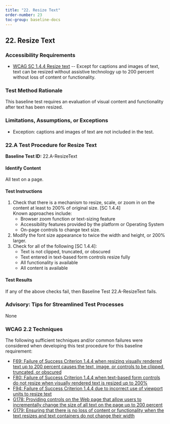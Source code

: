 ```yaml
---
title: "22. Resize Text"
order-number: 23
toc-group: baseline-docs
---
```


## 22. Resize Text

### Accessibility Requirements

-   [WCAG SC 1.4.4 Resize text](https://www.w3.org/WAI/WCAG22/Understanding/resize-text) -- Except for captions and images of text, text can be resized without assistive technology up to 200 percent without loss of content or functionality.

### Test Method Rationale

This baseline test requires an evaluation of visual content and functionality after text has been resized.

### Limitations, Assumptions, or Exceptions

-   Exception: captions and images of text are not included in the test.

### 22.A Test Procedure for Resize Text

**Baseline Test ID:** 22.A-ResizeText

#### Identify Content
<p id="d22aIC">All text on a page.</p>

#### Test Instructions
<ol id="d22aTI">
    <li id="d22aTI-1">Check that there is a mechanism to resize, scale, or zoom in on the content at least to 200% of original size. [SC 1.4.4] <br>
    Known approaches include:
        <ul>
        <li id="d22aTI-1i">Browser zoom function or text-sizing feature</li>
        <li id="d22aTI-1ii">Accessibility features provided by the platform or Operating System</li>
        <li id="d22aTI-1iii">On-page controls to change text size.</li>
        </ul></li>
    <li id="d22aTI-2">Modify the font size appearance to twice the width and height, or 200% larger.</li>
    <li id="d22aTI-3">Check for all of the following [SC 1.4.4]:
        <ul>
        <li id="d22aTI-3i">Text is not clipped, truncated, or obscured</li>
        <li id="d22aTI-3ii">Text entered in text-based form controls resize fully</li>
        <li id="d22aTI-3iii">All functionality is available</li>
        <li id="d22aTI-3iv">All content is available</li>
        </ul></li>
</ol>

#### Test Results
<p id="d22aTR">If any of the above checks fail, then Baseline Test 22.A-ResizeText fails.</p>

### Advisory: Tips for Streamlined Test Processes
None

### WCAG 2.2 Techniques

The following sufficient techniques and/or common failures were considered when developing this test procedure for this baseline requirement:

-   [F69: Failure of Success Criterion 1.4.4 when resizing visually rendered text up to 200 percent causes the text, image, or controls to be clipped, truncated, or obscured](https://www.w3.org/WAI/WCAG22/Techniques/failures/F69)
-   [F80: Failure of Success Criterion 1.4.4 when text-based form controls do not resize when visually rendered text is resized up to 200%](https://www.w3.org/WAI/WCAG22/Techniques/failures/F80)
-   [F94: Failure of Success Criterion 1.4.4 due to incorrect use of viewport units to resize text](https://www.w3.org/WAI/WCAG22/Techniques/failures/F94)
-   [G178: Providing controls on the Web page that allow users to incrementally change the size of all text on the page up to 200 percent](https://www.w3.org/WAI/WCAG22/Techniques/general/G178)
-   [G179: Ensuring that there is no loss of content or functionality when the text resizes and text containers do not change their width](https://www.w3.org/WAI/WCAG22/Techniques/general/G179)
